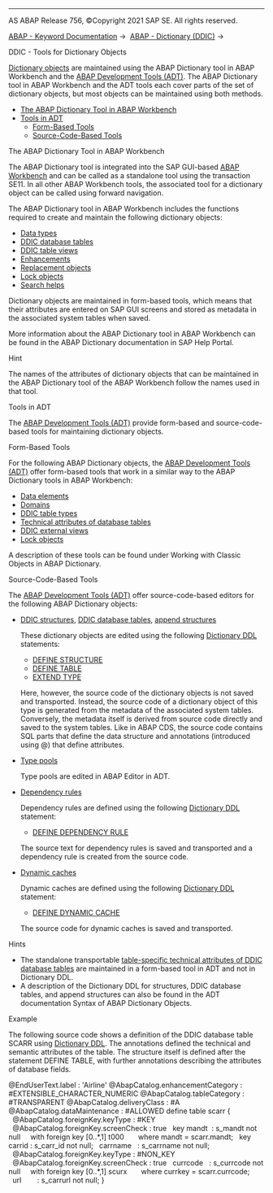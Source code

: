   

* * *

AS ABAP Release 756, ©Copyright 2021 SAP SE. All rights reserved.

[ABAP - Keyword Documentation](javascript:call_link\('abenabap.htm'\)) →  [ABAP - Dictionary (DDIC)](javascript:call_link\('abenabap_dictionary.htm'\)) → 

DDIC - Tools for Dictionary Objects

[Dictionary objects](javascript:call_link\('abendictionary_object_glosry.htm'\) "Glossary Entry") are maintained using the ABAP Dictionary tool in ABAP Workbench and the [ABAP Development Tools (ADT)](javascript:call_link\('abenadt_glosry.htm'\) "Glossary Entry"). The ABAP Dictionary tool in ABAP Workbench and the ADT tools each cover parts of the set of dictionary objects, but most objects can be maintained using both methods.

-   [The ABAP Dictionary Tool in ABAP Workbench](#@@ITOC@@ABENDDIC_TOOLS_1)
-   [Tools in ADT](#@@ITOC@@ABENDDIC_TOOLS_2)
    -   [Form-Based Tools](#@@ITOC@@ABENDDIC_TOOLS_3)
    -   [Source-Code-Based Tools](#@@ITOC@@ABENDDIC_TOOLS_4)

The ABAP Dictionary Tool in ABAP Workbench

The ABAP Dictionary tool is integrated into the SAP GUI-based [ABAP Workbench](javascript:call_link\('abenabap_workbench_glosry.htm'\) "Glossary Entry") and can be called as a standalone tool using the transaction SE11. In all other ABAP Workbench tools, the associated tool for a dictionary object can be called using forward navigation.

The ABAP Dictionary tool in ABAP Workbench includes the functions required to create and maintain the following dictionary objects:

-   [Data types](javascript:call_link\('abenddic_data_types.htm'\))
-   [DDIC database tables](javascript:call_link\('abenddic_database_tables.htm'\))
-   [DDIC table views](javascript:call_link\('abenddic_table_views.htm'\))
-   [Enhancements](javascript:call_link\('abenddic_enhancements.htm'\))
-   [Replacement objects](javascript:call_link\('abenddic_replacement_objects.htm'\))
-   [Lock objects](javascript:call_link\('abenlock_object_glosry.htm'\) "Glossary Entry")
-   [Search helps](javascript:call_link\('abensearch_help_glosry.htm'\) "Glossary Entry")

Dictionary objects are maintained in form-based tools, which means that their attributes are entered on SAP GUI screens and stored as metadata in the associated system tables when saved.

More information about the ABAP Dictionary tool in ABAP Workbench can be found in the ABAP Dictionary documentation in SAP Help Portal.

Hint

The names of the attributes of dictionary objects that can be maintained in the ABAP Dictionary tool of the ABAP Workbench follow the names used in that tool.

Tools in ADT

The [ABAP Development Tools (ADT)](javascript:call_link\('abenadt_glosry.htm'\) "Glossary Entry") provide form-based and source-code-based tools for maintaining dictionary objects.

Form-Based Tools

For the following ABAP Dictionary objects, the [ABAP Development Tools (ADT)](javascript:call_link\('abenadt_glosry.htm'\) "Glossary Entry") offer form-based tools that work in a similar way to the ABAP Dictionary tools in ABAP Workbench:

-   [Data elements](javascript:call_link\('abenddic_data_elements.htm'\))
-   [Domains](javascript:call_link\('abenddic_domains.htm'\))
-   [DDIC table types](javascript:call_link\('abenddic_table_types.htm'\))
-   [Technical attributes of database tables](javascript:call_link\('abenddic_database_tables_techspec.htm'\))
-   [DDIC external views](javascript:call_link\('abenddic_external_views.htm'\))
-   [Lock objects](javascript:call_link\('abenlock_object_glosry.htm'\) "Glossary Entry")

A description of these tools can be found under Working with Classic Objects in ABAP Dictionary.

Source-Code-Based Tools

The [ABAP Development Tools (ADT)](javascript:call_link\('abenadt_glosry.htm'\) "Glossary Entry") offer source-code-based editors for the following ABAP Dictionary objects:

-   [DDIC structures](javascript:call_link\('abenddic_structures.htm'\)), [DDIC database tables](javascript:call_link\('abenddic_database_tables.htm'\)), [append structures](javascript:call_link\('abenddic_append_structures.htm'\))
    
    These dictionary objects are edited using the following [Dictionary DDL](javascript:call_link\('abendictionary_ddl_glosry.htm'\) "Glossary Entry") statements:
    
    -   [DEFINE STRUCTURE](javascript:call_link\('abenddicddl_define_structure.htm'\))
    -   [DEFINE TABLE](javascript:call_link\('abenddicddl_define_table.htm'\))
    -   [EXTEND TYPE](javascript:call_link\('abenddicddl_extend_type.htm'\))
    
    Here, however, the source code of the dictionary objects is not saved and transported. Instead, the source code of a dictionary object of this type is generated from the metadata of the associated system tables. Conversely, the metadata itself is derived from source code directly and saved to the system tables. Like in ABAP CDS, the source code contains SQL parts that define the data structure and annotations (introduced using @) that define attributes.
    
-   [Type pools](javascript:call_link\('abenddic_type_groups.htm'\))
    
    Type pools are edited in ABAP Editor in ADT.
    
-   [Dependency rules](javascript:call_link\('abenddic_dependency_rules.htm'\))
    
    Dependency rules are defined using the following [Dictionary DDL](javascript:call_link\('abendictionary_ddl_glosry.htm'\) "Glossary Entry") statement:
    
    -   [DEFINE DEPENDENCY RULE](javascript:call_link\('abenddicddl_define_drul.htm'\))
    
    The source text for dependency rules is saved and transported and a dependency rule is created from the source code.
    
-   [Dynamic caches](javascript:call_link\('abenddic_dynamic_caches.htm'\))
    
    Dynamic caches are defined using the following [Dictionary DDL](javascript:call_link\('abendictionary_ddl_glosry.htm'\) "Glossary Entry") statement:
    
    -   [DEFINE DYNAMIC CACHE](javascript:call_link\('abenddicddl_define_dynamic_cache.htm'\))
    
    The source code for dynamic caches is saved and transported.
    

Hints

-   The standalone transportable [table-specific technical attributes of DDIC database tables](javascript:call_link\('abenddic_database_tables_techspec.htm'\)) are maintained in a form-based tool in ADT and not in Dictionary DDL.
-   A description of the Dictionary DDL for structures, DDIC database tables, and append structures can also be found in the ADT documentation Syntax of ABAP Dictionary Objects.

Example

The following source code shows a definition of the DDIC database table SCARR using [Dictionary DDL](javascript:call_link\('abendictionary_ddl_glosry.htm'\) "Glossary Entry"). The annotations defined the technical and semantic attributes of the table. The structure itself is defined after the statement DEFINE TABLE, with further annotations describing the attributes of database fields.

@EndUserText.label : 'Airline'
@AbapCatalog.enhancementCategory : #EXTENSIBLE\_CHARACTER\_NUMERIC
@AbapCatalog.tableCategory : #TRANSPARENT
@AbapCatalog.deliveryClass : #A
@AbapCatalog.dataMaintenance : #ALLOWED
define table scarr {
  @AbapCatalog.foreignKey.keyType : #KEY
  @AbapCatalog.foreignKey.screenCheck : true
  key mandt  : s\_mandt not null
    with foreign key \[0..\*,1\] t000
      where mandt = scarr.mandt;
  key carrid : s\_carr\_id not null;
  carrname   : s\_carrname not null;
  @AbapCatalog.foreignKey.keyType : #NON\_KEY
  @AbapCatalog.foreignKey.screenCheck : true
  currcode   : s\_currcode not null
    with foreign key \[0..\*,1\] scurx
      where currkey = scarr.currcode;
  url        : s\_carrurl not null; }